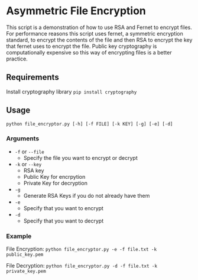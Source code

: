 
# Asymmetric File Encryption

This script is a demonstration of how to use RSA and Fernet to encrypt files. For performance reasons this script uses fernet, a symmetric encryption standard, to encrypt the contents of the file and then RSA to encrypt the key that fernet uses to encrypt the file. Public key cryptography is computationally expensive so this way of encrypting files is a better practice. 

## Requirements

Install cryptography library
```pip install cryptography```

## Usage

```python file_encryptor.py [-h] [-f FILE] [-k KEY] [-g] [-e] [-d]```

### Arguments
* ``-f`` or ``--file`` 
	* Specify the file you want to encrypt or decrypt
* ``-k`` or ``--key``
	* RSA key
	* Public Key for encrpytion 
	* Private Key for decryption 
* ``-g`` 
	* Generate RSA Keys if you do not already have them
* ``-e`` 
	* Specify that you want to encrypt
* ``-d``
	* Specify that you want to decrypt

### Example

File Encryption:
```python file_encryptor.py -e -f file.txt -k public_key.pem```

File Decryption:
```python file_encryptor.py -d -f file.txt -k private_key.pem```